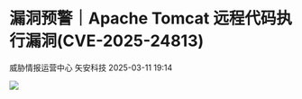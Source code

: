 #  漏洞预警｜Apache Tomcat 远程代码执行漏洞(CVE-2025-24813)   
威胁情报运营中心  矢安科技   2025-03-11 19:14  
  
![](https://mmbiz.qpic.cn/mmbiz_png/U9q5QO5nvTR4fhIXRHL7uvqkV7Qr7iaKqsUU6lGqTChBwHrJQOEuh124gQxRd1RtxUNx1SREtq04cF94eoEEesw/640?wx_fmt=png&from=appmsg "")  
  
  
